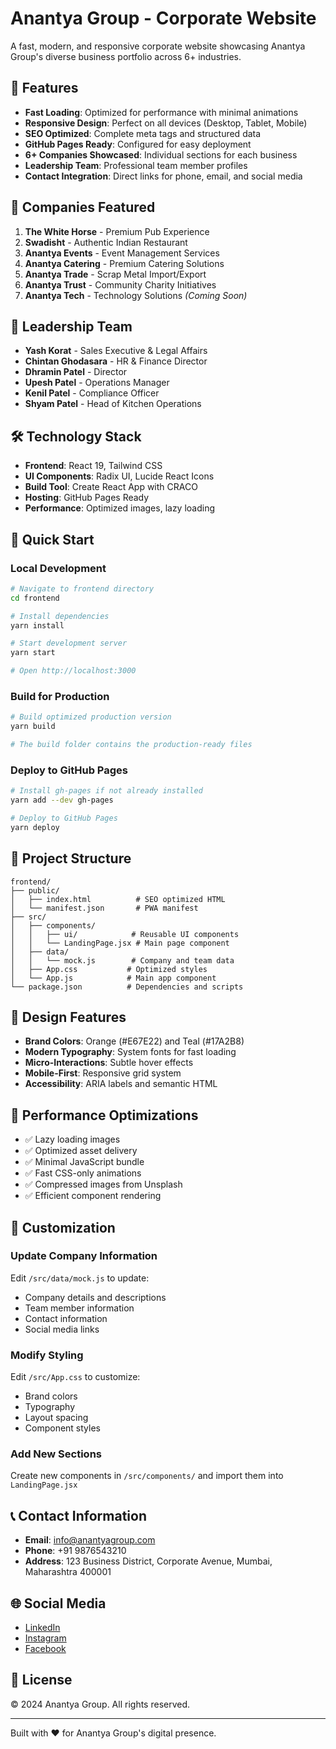 # Anantya Group - Corporate Website

A fast, modern, and responsive corporate website showcasing Anantya Group's diverse business portfolio across 6+ industries.

## 🚀 Features

- **Fast Loading**: Optimized for performance with minimal animations
- **Responsive Design**: Perfect on all devices (Desktop, Tablet, Mobile)
- **SEO Optimized**: Complete meta tags and structured data
- **GitHub Pages Ready**: Configured for easy deployment
- **6+ Companies Showcased**: Individual sections for each business
- **Leadership Team**: Professional team member profiles
- **Contact Integration**: Direct links for phone, email, and social media

## 🏢 Companies Featured

1. **The White Horse** - Premium Pub Experience
2. **Swadisht** - Authentic Indian Restaurant  
3. **Anantya Events** - Event Management Services
4. **Anantya Catering** - Premium Catering Solutions
5. **Anantya Trade** - Scrap Metal Import/Export
6. **Anantya Trust** - Community Charity Initiatives
7. **Anantya Tech** - Technology Solutions *(Coming Soon)*

## 💼 Leadership Team

- **Yash Korat** - Sales Executive & Legal Affairs
- **Chintan Ghodasara** - HR & Finance Director
- **Dhramin Patel** - Director
- **Upesh Patel** - Operations Manager
- **Kenil Patel** - Compliance Officer
- **Shyam Patel** - Head of Kitchen Operations

## 🛠️ Technology Stack

- **Frontend**: React 19, Tailwind CSS
- **UI Components**: Radix UI, Lucide React Icons
- **Build Tool**: Create React App with CRACO
- **Hosting**: GitHub Pages Ready
- **Performance**: Optimized images, lazy loading

## 🚀 Quick Start

### Local Development

```bash
# Navigate to frontend directory
cd frontend

# Install dependencies
yarn install

# Start development server
yarn start

# Open http://localhost:3000
```

### Build for Production

```bash
# Build optimized production version
yarn build

# The build folder contains the production-ready files
```

### Deploy to GitHub Pages

```bash
# Install gh-pages if not already installed
yarn add --dev gh-pages

# Deploy to GitHub Pages
yarn deploy
```

## 📁 Project Structure

```
frontend/
├── public/
│   ├── index.html          # SEO optimized HTML
│   └── manifest.json       # PWA manifest
├── src/
│   ├── components/
│   │   ├── ui/            # Reusable UI components
│   │   └── LandingPage.jsx # Main page component
│   ├── data/
│   │   └── mock.js        # Company and team data
│   ├── App.css           # Optimized styles
│   └── App.js            # Main app component
└── package.json          # Dependencies and scripts
```

## 🎨 Design Features

- **Brand Colors**: Orange (#E67E22) and Teal (#17A2B8)
- **Modern Typography**: System fonts for fast loading
- **Micro-Interactions**: Subtle hover effects
- **Mobile-First**: Responsive grid system
- **Accessibility**: ARIA labels and semantic HTML

## 📱 Performance Optimizations

- ✅ Lazy loading images
- ✅ Optimized asset delivery
- ✅ Minimal JavaScript bundle
- ✅ Fast CSS-only animations
- ✅ Compressed images from Unsplash
- ✅ Efficient component rendering

## 🔧 Customization

### Update Company Information
Edit `/src/data/mock.js` to update:
- Company details and descriptions
- Team member information
- Contact information
- Social media links

### Modify Styling
Edit `/src/App.css` to customize:
- Brand colors
- Typography
- Layout spacing
- Component styles

### Add New Sections
Create new components in `/src/components/` and import them into `LandingPage.jsx`

## 📞 Contact Information

- **Email**: info@anantyagroup.com
- **Phone**: +91 9876543210
- **Address**: 123 Business District, Corporate Avenue, Mumbai, Maharashtra 400001

## 🌐 Social Media

- [LinkedIn](https://linkedin.com/company/anantya-group)
- [Instagram](https://instagram.com/anantyagroup) 
- [Facebook](https://facebook.com/anantyagroup)

## 📄 License

© 2024 Anantya Group. All rights reserved.

---

Built with ❤️ for Anantya Group's digital presence.
